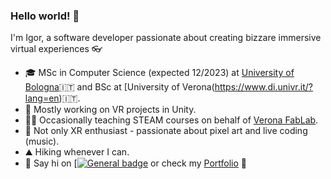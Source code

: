 ### Hello world! 👋

I'm Igor, a software developer passionate about creating bizzare immersive virtual experiences 👓

- 🎓 MSc in Computer Science (expected 12/2023) at [University of Bologna](https://corsi.unibo.it/2cycle/ComputerScience)🇮🇹 and BSc at [University of Verona(https://www.di.univr.it/?lang=en)🇮🇹.
- 🔭 Mostly working on VR projects in Unity.
- 👨‍🏫 Occasionally teaching STEAM courses on behalf of [Verona FabLab](https://www.veronafablab.it/en/).
- 🎨 Not only XR enthusiast - passionate about pixel art and live coding (music).
- ⛰️ Hiking whenever I can.
- 🔗 Say hi on [[![General badge](https://img.shields.io/badge/LinkedIn-0077B5?style=for-the-badge&logo=linkedin&logoColor=white
)](https://www.linkedin.com/in/igor-iurevici/) or check my [Portfolio](https://igor-iurevici.github.io) 💼


<!--
**igor-iurevici/igor-iurevici** is a ✨ _special_ ✨ repository because its `README.md` (this file) appears on your GitHub profile.

Here are some ideas to get you started:

- 🔭 I’m currently working on ...
- 🌱 I’m currently learning ...
- 👯 I’m looking to collaborate on ...
- 🤔 I’m looking for help with ...
- 💬 Ask me about ...
- 📫 How to reach me: ...
- 😄 Pronouns: ...
- ⚡ Fun fact: ...
-->
